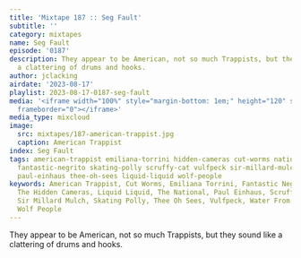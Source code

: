```yaml
---
title: 'Mixtape 187 :: Seg Fault'
subtitle: ''
category: mixtapes
name: Seg Fault
episode: '0187'
description: They appear to be American, not so much Trappists, but they sound like
  a clattering of drums and hooks.
author: jclacking
airdate: '2023-08-17'
playlist: 2023-08-17-0187-seg-fault
media: '<iframe width="100%" style="margin-bottom: 1em;" height="120" src="https://www.mixcloud.com/widget/iframe/?feed=%2Flouderthanwar%2Fthe-mixtape-seg-fault-2023-08-17%2F&hide_artwork=1&hide_cover=1&light=1"
  frameborder="0"></iframe>'
media_type: mixcloud
image:
  src: mixtapes/187-american-trappist.jpg
  caption: American Trappist
index: Seg Fault
tags: american-trappist emiliana-torrini hidden-cameras cut-worms national water-from-your-eyes
  fantastic-negrito skating-polly scruffy-cat vulfpeck sir-millard-mulch growlers
  paul-einhaus thee-oh-sees liquid-liquid wolf-people
keywords: American Trappist, Cut Worms, Emiliana Torrini, Fantastic Negrito, The Growlers,
  The Hidden Cameras, Liquid Liquid, The National, Paul Einhaus, Scruffy The Cat,
  Sir Millard Mulch, Skating Polly, Thee Oh Sees, Vulfpeck, Water From Your Eyes,
  Wolf People
---
```

They appear to be American, not so much Trappists, but they sound like a clattering of drums and hooks.
